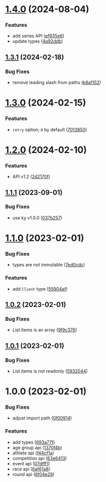 # [1.4.0](https://github.com/skateresults/api-client/compare/v1.3.1...v1.4.0) (2024-08-04)


### Features

* add series API ([ef935e6](https://github.com/skateresults/api-client/commit/ef935e635020587d1a10c153c14e825c1ee47fcf))
* update types ([4a92ddb](https://github.com/skateresults/api-client/commit/4a92ddb72ea383b581cb3e6e4e6979677a325bc8))

## [1.3.1](https://github.com/skateresults/api-client/compare/v1.3.0...v1.3.1) (2024-02-18)


### Bug Fixes

* remove leading slash from paths ([b8a1152](https://github.com/skateresults/api-client/commit/b8a1152743f7d67a5bca3474d641ca2cf7275997))

# [1.3.0](https://github.com/skateresults/api-client/compare/v1.2.0...v1.3.0) (2024-02-15)


### Features

* `retry` option; `0` by default ([7013850](https://github.com/skateresults/api-client/commit/70138504a008b15bd85e9aaca32731ebc36b4543))

# [1.2.0](https://github.com/skateresults/api-client/compare/v1.1.1...v1.2.0) (2024-02-10)


### Features

* API v1.2 ([2d2170f](https://github.com/skateresults/api-client/commit/2d2170f630e0881eb18064575470456ae4bafde5))

## [1.1.1](https://github.com/skateresults/api-client/compare/v1.1.0...v1.1.1) (2023-09-01)


### Bug Fixes

* use ky v1.0.0 ([037b257](https://github.com/skateresults/api-client/commit/037b257998043c34a663cb7b4a5d78eb934ea2d5))

# [1.1.0](https://github.com/skateresults/api-client/compare/v1.0.2...v1.1.0) (2023-02-01)


### Bug Fixes

* types are not immutable ([7ed0cdc](https://github.com/skateresults/api-client/commit/7ed0cdcea1dfb4f358d619ba0472f75c26cac8b4))


### Features

* add `Client` type ([55904af](https://github.com/skateresults/api-client/commit/55904af3c196660aa0a9f58863d41855b9312923))

## [1.0.2](https://github.com/skateresults/api-client/compare/v1.0.1...v1.0.2) (2023-02-01)


### Bug Fixes

* List.items is an array ([9f9c376](https://github.com/skateresults/api-client/commit/9f9c376bd4d4bcb956959c543e2fca6d45fab448))

## [1.0.1](https://github.com/skateresults/api-client/compare/v1.0.0...v1.0.1) (2023-02-01)


### Bug Fixes

* List.items is not readonly ([5932044](https://github.com/skateresults/api-client/commit/59320449fe7e3bf7d43f7127b4f2d49dbf986451))

# 1.0.0 (2023-02-01)


### Bug Fixes

* adjust import path ([0f00914](https://github.com/skateresults/api-client/commit/0f009142e78ff7c8daf586f77c97328c027f8e0a))


### Features

* add types ([693a77f](https://github.com/skateresults/api-client/commit/693a77f31e63fe733bed15df5f294878b605b891))
* age group api ([1370f4b](https://github.com/skateresults/api-client/commit/1370f4b47c09a64af8b36161063314ba42238c3d))
* athlete api ([f44cf1a](https://github.com/skateresults/api-client/commit/f44cf1a322ad2160a19641379c8c40e6b6861e61))
* competition api ([63e6413](https://github.com/skateresults/api-client/commit/63e64139afa8b87bf4cc01e28e05c6c21b7e8615))
* event api ([07dfff1](https://github.com/skateresults/api-client/commit/07dfff19a7aa3d434b6636cc7221f7c8744b66b9))
* race api ([6af61a8](https://github.com/skateresults/api-client/commit/6af61a8d8db09e586a1f22d931f5139ebc176051))
* round api ([6f04e29](https://github.com/skateresults/api-client/commit/6f04e29eb5f5eb0010b52c5efb4261815e71db33))
